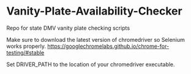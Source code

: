 # Vanity-Plate-Availability-Checker
Repo for state DMV vanity plate checking scripts

Make sure to download the latest version of chromedriver so Selenium works properly.
https://googlechromelabs.github.io/chrome-for-testing/#stable

Set DRIVER_PATH to the location of your chromedriver executable.
